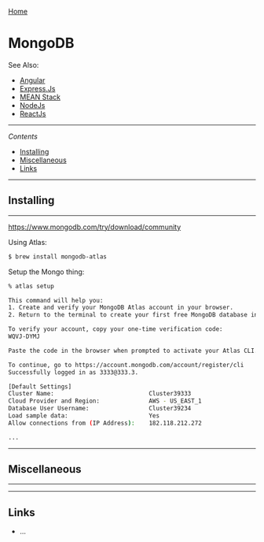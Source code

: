 [Home](Readme.md)
# MongoDB

See Also:

  - [Angular](Angular.md)
  - [Express.Js](ExpressJs.md)
  - [MEAN Stack](MEANStack.md)
  - [NodeJs](NodeJs.md)
  - [ReactJs](ReactJs.md)

---

*Contents*

- [Installing](MongoDB.md#installing)
- [Miscellaneous](MongoDB.md#miscellaneous)
- [Links](MongoDB.md#links)

---

## Installing

---

https://www.mongodb.com/try/download/community

Using Atlas:

```bash
$ brew install mongodb-atlas
```

Setup the Mongo thing:

```bash
% atlas setup

This command will help you:
1. Create and verify your MongoDB Atlas account in your browser.
2. Return to the terminal to create your first free MongoDB database in Atlas.

To verify your account, copy your one-time verification code:
WQVJ-DYMJ

Paste the code in the browser when prompted to activate your Atlas CLI. Your code will expire after 10 minutes.

To continue, go to https://account.mongodb.com/account/register/cli
Successfully logged in as 3333@333.3.

[Default Settings]
Cluster Name:                           Cluster39333
Cloud Provider and Region:              AWS - US_EAST_1
Database User Username:                 Cluster39234
Load sample data:                       Yes
Allow connections from (IP Address):    182.118.212.272

...
```

---

## Miscellaneous

---

---

## Links

- ...